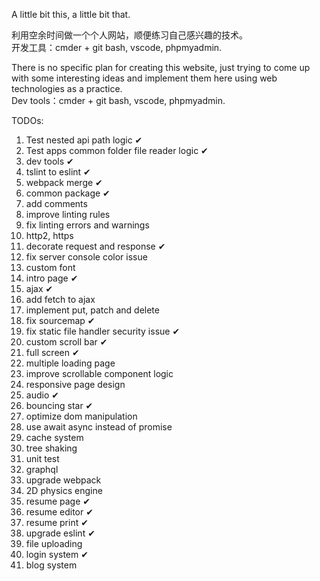 A little bit this, a little bit that.

利用空余时间做一个个人网站，顺便练习自己感兴趣的技术。  
开发工具：cmder + git bash, vscode, phpmyadmin.  
  
There is no specific plan for creating this website, just trying to come up with some interesting ideas and implement them here using web technologies as a practice.  
Dev tools：cmder + git bash, vscode, phpmyadmin.  
  
TODOs:
  1. Test nested api path logic ✔
  2. Test apps common folder file reader logic ✔
  3. dev tools ✔
  4. tslint to eslint ✔
  5. webpack merge ✔
  6. common package ✔
  7. add comments
  8. improve linting rules
  9.  fix linting errors and warnings
  10. http2, https
  11. decorate request and response ✔
  12. fix server console color issue
  13. custom font
  14. intro page ✔
  15. ajax ✔
  16. add fetch to ajax
  17. implement put, patch and delete
  18. fix sourcemap ✔
  19. fix static file handler security issue ✔
  20. custom scroll bar ✔
  21. full screen ✔
  22. multiple loading page
  23. improve scrollable component logic
  24. responsive page design
  25. audio ✔
  26. bouncing star ✔
  27. optimize dom manipulation
  28. use await async instead of promise
  29. cache system
  30. tree shaking
  31. unit test
  32. graphql
  33. upgrade webpack
  34. 2D physics engine
  35. resume page ✔
  39. resume editor ✔
  36. resume print ✔
  37. upgrade eslint ✔
  38. file uploading
  39. login system ✔
  40. blog system
